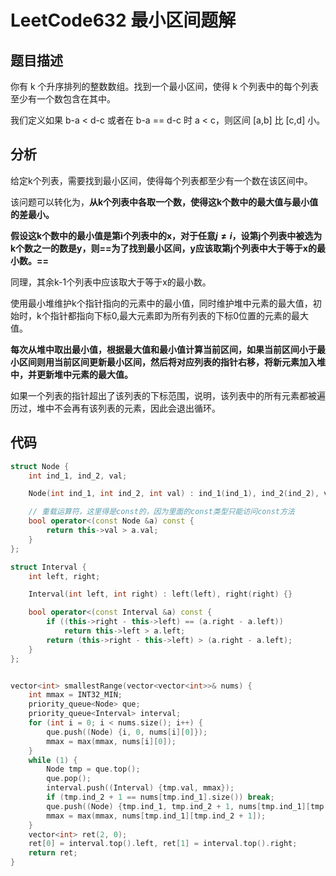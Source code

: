 # LeetCode632 最小区间题解

## 题目描述

你有 k 个升序排列的整数数组。找到一个最小区间，使得 k 个列表中的每个列表至少有一个数包含在其中。

我们定义如果 b-a < d-c 或者在 b-a == d-c 时 a < c，则区间 [a,b] 比 [c,d] 小。



## 分析

给定k个列表，需要找到最小区间，使得每个列表都至少有一个数在该区间中。

该问题可以转化为，**从k个列表中各取一个数，使得这k个数中的最大值与最小值的差最小。**

**假设这k个数中的最小值是第i个列表中的x，对于任意$j \neq i$，设第j个列表中被选为k个数之一的数是y，则==为了找到最小区间，y应该取第j个列表中大于等于x的最小数。==**

同理，其余k-1个列表中应该取大于等于x的最小数。

使用最小堆维护k个指针指向的元素中的最小值，同时维护堆中元素的最大值，初始时，k个指针都指向下标0,最大元素即为所有列表的下标0位置的元素的最大值。

**每次从堆中取出最小值，根据最大值和最小值计算当前区间，如果当前区间小于最小区间则用当前区间更新最小区间，然后将对应列表的指针右移，将新元素加入堆中，并更新堆中元素的最大值。**

如果一个列表的指针超出了该列表的下标范围，说明，该列表中的所有元素都被遍历过，堆中不会再有该列表的元素，因此会退出循环。



## 代码

```c++
struct Node {
    int ind_1, ind_2, val;

    Node(int ind_1, int ind_2, int val) : ind_1(ind_1), ind_2(ind_2), val(val) {}

    // 重载运算符，这里得是const的，因为里面的const类型只能访问const方法
    bool operator<(const Node &a) const {
        return this->val > a.val;
    }
};

struct Interval {
    int left, right;

    Interval(int left, int right) : left(left), right(right) {}

    bool operator<(const Interval &a) const {
        if ((this->right - this->left) == (a.right - a.left)) 
            return this->left > a.left;
        return (this->right - this->left) > (a.right - a.left);
    }
};


vector<int> smallestRange(vector<vector<int>>& nums) {
    int mmax = INT32_MIN;
    priority_queue<Node> que;
    priority_queue<Interval> interval;
    for (int i = 0; i < nums.size(); i++) {
        que.push((Node) {i, 0, nums[i][0]});
        mmax = max(mmax, nums[i][0]);
    }
    while (1) {
        Node tmp = que.top();
        que.pop();
        interval.push((Interval) {tmp.val, mmax});
        if (tmp.ind_2 + 1 == nums[tmp.ind_1].size()) break;
        que.push((Node) {tmp.ind_1, tmp.ind_2 + 1, nums[tmp.ind_1][tmp.ind_2 + 1]});
        mmax = max(mmax, nums[tmp.ind_1][tmp.ind_2 + 1]);
    }
    vector<int> ret(2, 0);
    ret[0] = interval.top().left, ret[1] = interval.top().right;
    return ret;
}
```

